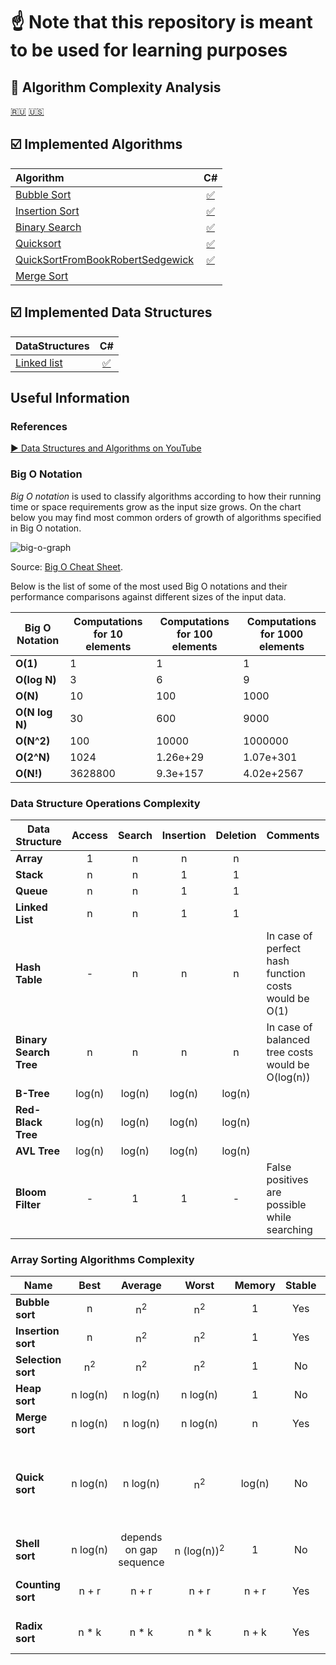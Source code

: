 # ☝ Note that this repository  is meant to be used for learning  purposes 

## :pushpin: Algorithm Complexity Analysis
[:ru:](https://habr.com/ru/post/196560/)
[:us:](http://discrete.gr/complexity/)

## :ballot_box_with_check: Implemented Algorithms
| Algorithm | C# |
|:--------------|:----------------:|
| [Bubble Sort](https://en.wikipedia.org/wiki/Bubble_sort) |  [:white_check_mark:](https://github.com/suren-vanyan/DataStructures.And.Algorithms/blob/master/Sorting%20Algorithms/BubleSortImplement/BubleSortImplement/Program.cs) 
| [Insertion Sort](https://en.wikipedia.org/wiki/Insertion_sort) |  [:white_check_mark:]() 
| [Binary Search](https://en.wikipedia.org/wiki/Binary_search_algorithm) | [:white_check_mark:]( )
| [Quicksort](https://en.wikipedia.org/wiki/Quicksort) | [:white_check_mark:](https://github.com/suren-vanyan/DataStructures.And.Algorithms/blob/master/Sorting%20Algorithms/QuickSortImplement/QuickSortImplement/Program.cs)
| [QuickSortFromBookRobertSedgewick](https://en.wikipedia.org/wiki/Quicksort) | [:white_check_mark:](https://github.com/suren-vanyan/DataStructures.And.Algorithms/blob/master/Sorting%20Algorithms/QuickSortFromBookRobertSedgewick/QuickSortFromBookRobertSedgewick/Program.cs)
| [Merge Sort](https://www.khanacademy.org/computing/computer-science/algorithms/merge-sort/a/overview-of-merge-sort) | |  [:white_check_mark:]( )

## :ballot_box_with_check: Implemented Data Structures
| DataStructures | C# |
|:--------------|:----------------:|
| [Linked list](https://en.wikipedia.org/wiki/Linked_list) |  [:white_check_mark:](https://github.com/suren-vanyan/DataStructures.And.Algorithms/tree/master/DataStructures.SinglyLinkedList/SinglyList) 

## Useful Information

### References

[▶ Data Structures and Algorithms on YouTube](https://www.youtube.com/playlist?list=PLLXdhg_r2hKA7DPDsunoDZ-Z769jWn4R8)

### Big O Notation

*Big O notation* is used to classify algorithms according to how their running time or space requirements grow as the input size grows.
On the chart below you may find most common orders of growth of algorithms specified in Big O notation.

![big-o-graph](https://user-images.githubusercontent.com/38188753/51407910-9b790000-1b76-11e9-9e63-03342a95bf73.png)


Source: [Big O Cheat Sheet](http://bigocheatsheet.com/).

Below is the list of some of the most used Big O notations and their performance comparisons against different sizes of the input data.

| Big O Notation | Computations for 10 elements | Computations for 100 elements | Computations for 1000 elements  |
| -------------- | ---------------------------- | ----------------------------- | ------------------------------- |
| **O(1)**       | 1                            | 1                             | 1                               |
| **O(log N)**   | 3                            | 6                             | 9                               |
| **O(N)**       | 10                           | 100                           | 1000                            |
| **O(N log N)** | 30                           | 600                           | 9000                            |
| **O(N^2)**     | 100                          | 10000                         | 1000000                         |
| **O(2^N)**     | 1024                         | 1.26e+29                      | 1.07e+301                       |
| **O(N!)**      | 3628800                      | 9.3e+157                      | 4.02e+2567                      |

### Data Structure Operations Complexity

| Data Structure          | Access    | Search    | Insertion | Deletion  | Comments  |
| ----------------------- | :-------: | :-------: | :-------: | :-------: | :-------- |
| **Array**               | 1         | n         | n         | n         |           |
| **Stack**               | n         | n         | 1         | 1         |           |
| **Queue**               | n         | n         | 1         | 1         |           |
| **Linked List**         | n         | n         | 1         | 1         |           |
| **Hash Table**          | -         | n         | n         | n         | In case of perfect hash function costs would be O(1) |
| **Binary Search Tree**  | n         | n         | n         | n         | In case of balanced tree costs would be O(log(n)) |
| **B-Tree**              | log(n)    | log(n)    | log(n)    | log(n)    |           |
| **Red-Black Tree**      | log(n)    | log(n)    | log(n)    | log(n)    |           |
| **AVL Tree**            | log(n)    | log(n)    | log(n)    | log(n)    |           |
| **Bloom Filter**        | -         | 1         | 1         | -         | False positives are possible while searching |

### Array Sorting Algorithms Complexity

| Name                  | Best            | Average             | Worst               | Memory    | Stable    | Comments  |
| --------------------- | :-------------: | :-----------------: | :-----------------: | :-------: | :-------: | :-------- |
| **Bubble sort**       | n               | n<sup>2</sup>       | n<sup>2</sup>       | 1         | Yes       |           |
| **Insertion sort**    | n               | n<sup>2</sup>       | n<sup>2</sup>       | 1         | Yes       |           |
| **Selection sort**    | n<sup>2</sup>   | n<sup>2</sup>       | n<sup>2</sup>       | 1         | No        |           |
| **Heap sort**         | n&nbsp;log(n)   | n&nbsp;log(n)       | n&nbsp;log(n)       | 1         | No        |           |
| **Merge sort**        | n&nbsp;log(n)   | n&nbsp;log(n)       | n&nbsp;log(n)       | n         | Yes       |           |
| **Quick sort**        | n&nbsp;log(n)   | n&nbsp;log(n)       | n<sup>2</sup>       | log(n)    | No        | Quicksort is usually done in-place with O(log(n)) stack space |
| **Shell sort**        | n&nbsp;log(n)   | depends on gap sequence   | n&nbsp;(log(n))<sup>2</sup>  | 1         | No         |           |
| **Counting sort**     | n + r           | n + r               | n + r               | n + r     | Yes       | r - biggest number in array |
| **Radix sort**        | n * k           | n * k               | n * k               | n + k     | Yes       | k - length of longest key |
